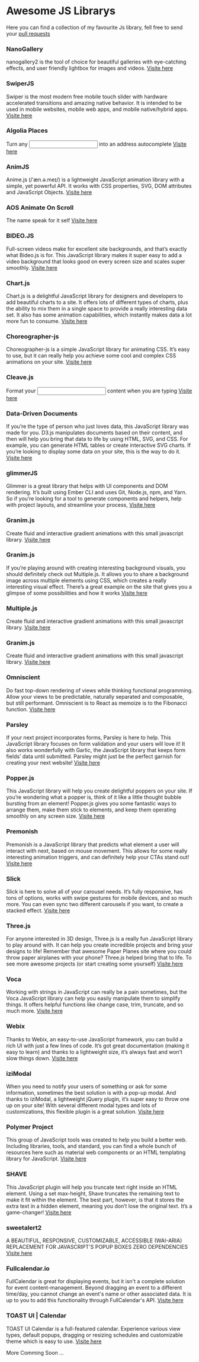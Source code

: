 # Awesome JS Librarys
Here you can find a collection of my favourite Js library, 
fell free to send your [pull requests](https://github.com/IlyasDiker/awesome-js-library/pulls)

### NanoGallery
nanogallery2 is the tool of choice for beautiful galleries with eye-catching effects, and user friendly lightbox for images and videos.
[Visite here](https://nanogallery2.nanostudio.org/)

### SwiperJS
Swiper is the most modern free mobile touch slider with hardware accelerated transitions and amazing native behavior. It is intended to be used in mobile websites, mobile web apps, and mobile native/hybrid apps.
[Visite here](https://swiperjs.com/)

### Algolia Places
Turn any <input> into an address autocomplete
[Visite here](https://community.algolia.com/places/)

### AnimJS
Anime.js (/ˈæn.ə.meɪ/) is a lightweight JavaScript animation library with a simple, yet powerful API.
It works with CSS properties, SVG, DOM attributes and JavaScript Objects.
[Visite here](https://animejs.com/)

### AOS Animate On Scroll
The name speak for it self
[Visite here](https://michalsnik.github.io/aos/)

### BIDEO.JS
Full-screen videos make for excellent site backgrounds, and that’s exactly what Bideo.js is for. This JavaScript library makes it super easy to add a video background that looks good on every screen size and scales super smoothly.
[Visite here](https://rishabhp.github.io/bideo.js/)

### Chart.js
Chart.js is a delightful JavaScript library for designers and developers to add beautiful charts to a site. It offers lots of different types of charts, plus the ability to mix them in a single space to provide a really interesting data set. It also has some animation capabilities, which instantly makes data a lot more fun to consume.
[Visite here](https://www.chartjs.org/)

### Choreographer-js
Choreographer-js is a simple JavaScript library for animating CSS. It’s easy to use, but it can really help you achieve some cool and complex CSS animations on your site.
[Visite here](https://github.com/christinecha/choreographer-js)

### Cleave.js
Format your <input/> content when you are typing
[Visite here](https://nosir.github.io/cleave.js/)

### Data-Driven Documents
If you’re the type of person who just loves data, this JavaScript library was made for you. D3.js manipulates documents based on their content, and then will help you bring that data to life by using HTML, SVG, and CSS. For example, you can generate HTML tables or create interactive SVG charts. If you’re looking to display some data on your site, this is the way to do it.
[Visite here](https://d3js.org/)

### glimmerJS
Glimmer is a great library that helps with UI components and DOM rendering. It’s built using Ember CLI and uses Git, Node.js, npm, and Yarn. So if you’re looking for a tool to generate components and helpers, help with project layouts, and streamline your process,
[Visite here](https://glimmerjs.com/)

### Granim.js
Create fluid and interactive gradient animations
with this small javascript library.
[Visite here](https://sarcadass.github.io/granim.js/)

### Granim.js
If you’re playing around with creating interesting background visuals, you should definitely check out Multiple.js. It allows you to share a background image across multiple elements using CSS, which creates a really interesting visual effect. There’s a great example on the site that gives you a glimpse of some possibilities and how it works
[Visite here](https://sarcadass.github.io/granim.js/)

### Multiple.js
Create fluid and interactive gradient animations
with this small javascript library.
[Visite here](https://multiple.js.org/)

### Granim.js
Create fluid and interactive gradient animations
with this small javascript library.
[Visite here](https://sarcadass.github.io/granim.js/)

### Omniscient
Do fast top-down rendering of views while thinking functional programming. 
Allow your views to be predictable, naturally separated and composable, but still performant.
Omniscient is to React as memoize is to the Fibonacci function.
[Visite here](https://omniscientjs.github.io/)

### Parsley
If your next project incorporates forms, Parsley is here to help. This JavaScript library focuses on form validation and your users will love it! It also works wonderfully with Garlic, the JavaScript library that keeps form fields’ data until submitted. Parsley might just be the perfect garnish for creating your next website!
[Visite here](http://parsleyjs.org/)

### Popper.js
This JavaScript library will help you create delightful poppers on your site. If you’re wondering what a popper is, think of it like a little thought bubble bursting from an element! Popper.js gives you some fantastic ways to arrange them, make them stick to elements, and keep them operating smoothly on any screen size.
[Visite here](https://popper.js.org/)

### Premonish
Premonish is a JavaScript library that predicts what element a user will interact with next, based on mouse movement. This allows for some really interesting animation triggers, and can definitely help your CTAs stand out!
[Visite here](https://mathisonian.github.io/premonish/)

### Slick
Slick is here to solve all of your carousel needs. It’s fully responsive, has tons of options, works with swipe gestures for mobile devices, and so much more. You can even sync two different carousels if you want, to create a stacked effect.
[Visite here](https://kenwheeler.github.io/slick/)

### Three.js
For anyone interested in 3D design, Three.js is a really fun JavaScript library to play around with. It can help you create incredible projects and bring your designs to life! Remember that awesome Paper Planes site where you could throw paper airplanes with your phone? Three.js helped bring that to life. To see more awesome projects (or start creating some yourself)
[Visite here](https://threejs.org/)

### Voca
Working with strings in JavaScript can really be a pain sometimes, but the Voca JavaScript library can help you easily manipulate them to simplify things. It offers helpful functions like change case, trim, truncate, and so much more.
[Visite here](https://vocajs.com/)

### Webix
Thanks to Webix, an easy-to-use JavaScript framework, you can build a rich UI with just a few lines of code. It’s got great documentation (making it easy to learn) and thanks to a lightweight size, it’s always fast and won’t slow things down.
[Visite here](https://webix.com/)

### iziModal
When you need to notify your users of something or ask for some information, sometimes the best solution is with a pop-up modal. And thanks to iziModal, a lightweight jQuery plugin, it’s super easy to throw one up on your site! With several different modal types and lots of customizations, this flexible plugin is a great solution. 
[Visite here](https://izimodal.marcelodolza.com/)

### Polymer Project
This group of JavaScript tools was created to help you build a better web. Including libraries, tools, and standard, you can find a whole bunch of resources here such as material web components or an HTML templating library for JavaScript.
[Visite here](https://www.polymer-project.org/)

### SHAVE
This JavaScript plugin will help you truncate text right inside an HTML element. Using a set max-height, Shave truncates the remaining text to make it fit within the element. The best part, however, is that it stores the extra text in a hidden <span> element, meaning you don’t lose the original text. It’s a game-changer!
[Visite here](https://dollarshaveclub.github.io/shave/)

### sweetalert2
A BEAUTIFUL, RESPONSIVE, CUSTOMIZABLE, ACCESSIBLE (WAI-ARIA) REPLACEMENT FOR JAVASCRIPT'S POPUP BOXES
ZERO DEPENDENCIES
[Visite here](https://sweetalert2.github.io/)

### Fullcalendar.io
FullCalendar is great for displaying events, but it isn't a complete solution for event content-management. Beyond dragging an event to a different time/day, you cannot change an event's name or other associated data. It is up to you to add this functionality through FullCalendar's API.
[Visite here](https://fullcalendar.io/)

### TOAST UI | Calendar
TOAST UI Calendar is a full-featured calendar. Experience various view types, default popups, dragging or resizing schedules and customizable theme which is easy to use.
[Visite here](https://ui.toast.com/tui-calendar/)


More Comming Soon ...
